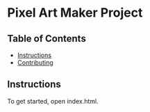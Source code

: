 # Pixel Art Maker Project

## Table of Contents

* [Instructions](#instructions)
* [Contributing](#contributing)

## Instructions

To get started, open index.html.


